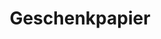 ---
title: Geschenkpapier
description: Ons assortiment van kwaliteitsvol geschenkpapier.
category: verpakkingspapier
details: ['Geschenkpapier te verkrijgen op rol, op vel of
gepersonaliseerd.']
image: geschenkpapier.jpg
---
